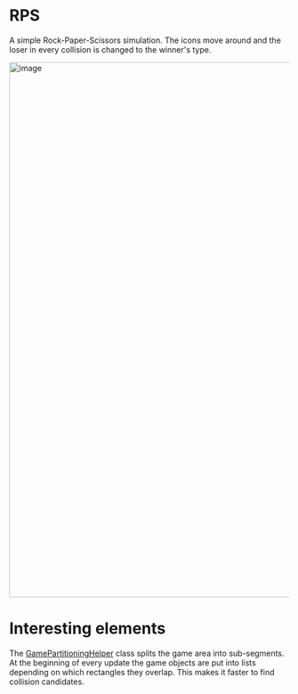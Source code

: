 # RPS
A simple Rock-Paper-Scissors simulation.
The icons move around and the loser in every collision is changed to the winner's type.

<img width="961" alt="image" src="https://user-images.githubusercontent.com/3811290/209578444-683c1997-9fa2-45fd-9c14-b607a69af453.png">

# Interesting elements
The [GamePartitioningHelper](https://github.com/xnafan/RPS/blob/master/RPS/GamePartitioningHelper.cs) class splits the game area into sub-segments.
At the beginning of every update the game objects are put into lists depending on which rectangles they overlap.
This makes it faster to find collision candidates.
